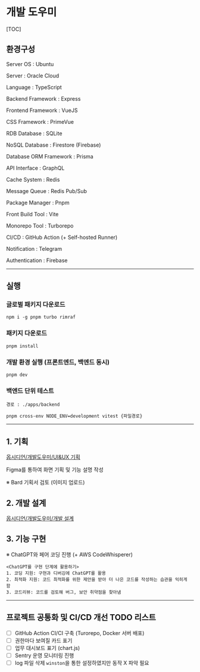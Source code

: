 # 개발 도우미

[TOC]

## 환경구성

Server OS : Ubuntu

Server : Oracle Cloud

Language : TypeScript

Backend Framework : Express

Frontend Framework : VueJS

CSS Framework : PrimeVue

RDB Database : SQLite

NoSQL Database : Firestore (Firebase)

Database ORM Framework : Prisma

API Interface : GraphQL

Cache System : Redis

Message Queue : Redis Pub/Sub

Package Manager : Pnpm

Front Build Tool : Vite

Monorepo Tool : Turborepo

CI/CD : GitHub Action (+ Self-hosted Runner)

Notification : Telegram

Authentication : Firebase

---

## 실행

### 글로벌 패키지 다운로드

```shell
npm i -g pnpm turbo rimraf
```

### 패키지 다운로드

```shell
pnpm install
```

### 개발 환경 실행 (프론트엔드, 백엔드 동시)

```shell
pnpm dev
```

### 백엔드 단위 테스트

`경로 : ./apps/backend`

```shell
pnpm cross-env NODE_ENV=development vitest {파일경로}
```

---

## 1. 기획

[옵시디언/개발도우미/UI&UX 기획](<https://github.com/InSeok9068/Obsidian/tree/main/A.%20Projects%20(%EB%AA%A9%ED%91%9C%2C%20%EB%A7%88%EA%B0%90)/%EC%82%AC%EC%9D%B4%EB%93%9C%20%ED%94%84%EB%A1%9C%EC%A0%9D%ED%8A%B8/%EA%B0%9C%EB%B0%9C%EB%8F%84%EC%9A%B0%EB%AF%B8/%EC%84%A4%EA%B3%84>)

Figma를 통하여 화면 기획 및 기능 설명 작성

※ Bard 기획서 검토 (이미지 업로드)

## 2. 개발 설계

[옵시디언/개발도우미/개발 설계](<https://github.com/InSeok9068/Obsidian/tree/main/A.%20Projects%20(%EB%AA%A9%ED%91%9C%2C%20%EB%A7%88%EA%B0%90)/%EC%82%AC%EC%9D%B4%EB%93%9C%20%ED%94%84%EB%A1%9C%EC%A0%9D%ED%8A%B8/%EA%B0%9C%EB%B0%9C%EB%8F%84%EC%9A%B0%EB%AF%B8/%EC%84%A4%EA%B3%84>)

## 3. 기능 구현

※ ChatGPT와 페어 코딩 진행 (+ AWS CodeWhisperer)

```
<ChatGPT를 구현 단계에 활용하기>
1. 코딩 지원: 구현과 디버깅에 ChatGPT를 활용
2. 최적화 지원: 코드 최적화를 위한 제안을 받아 더 나은 코드를 작성하는 습관을 익히게 함
3. 코드리뷰: 코드를 검토해 버그, 보안 취약점을 찾아냄
```

---

## 프로젝트 공통화 및 CI/CD 개선 TODO 리스트

- [ ] GitHub Action CI/CI 구축 (Turorepo, Docker 서버 배포)
- [ ] 권한마다 보여질 카드 표기
- [ ] 업무 대시보드 표기 (chart.js)
- [ ] Sentry 운영 모니터링 진행
- [ ] log 파일 삭제 `winston`을 통한 설정하였지만 동작 X 파악 필요
